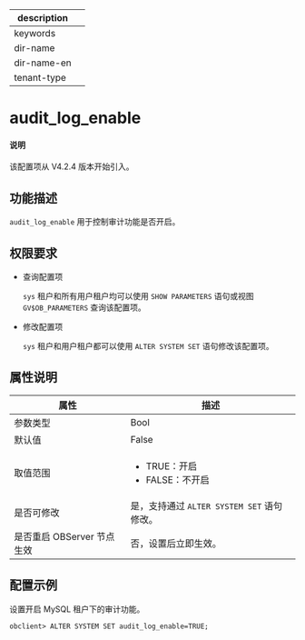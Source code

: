 |description||
|---|---|
|keywords||
|dir-name||
|dir-name-en||
|tenant-type||

# audit_log_enable

<main id="notice" type='explain'>
  <h4>说明</h4>
  <p>该配置项从 V4.2.4 版本开始引入。</p>
</main>

## 功能描述

`audit_log_enable` 用于控制审计功能是否开启。

## 权限要求

* 查询配置项

  `sys` 租户和所有用户租户均可以使用 `SHOW PARAMETERS` 语句或视图 `GV$OB_PARAMETERS` 查询该配置项。

* 修改配置项

  `sys` 租户和用户租户都可以使用 `ALTER SYSTEM SET` 语句修改该配置项。

## 属性说明

| **属性** | **描述** |
| -------- | -------- |
| 参数类型   | Bool |
| 默认值     | False |
| 取值范围   | <ul><li>TRUE：开启</li><li>FALSE：不开启</li></ul>|
| 是否可修改 | 是，支持通过 `ALTER SYSTEM SET` 语句修改。|
| 是否重启 OBServer 节点生效 | 否，设置后立即生效。   |

## 配置示例

设置开启 MySQL 租户下的审计功能。

```shell
obclient> ALTER SYSTEM SET audit_log_enable=TRUE;
```
